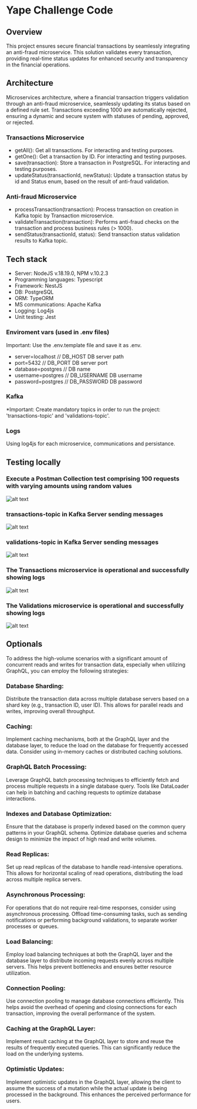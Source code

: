 # Yape Challenge Code

## Overview
This project ensures secure financial transactions by seamlessly integrating an anti-fraud microservice. This solution validates every transaction, providing real-time status updates for enhanced security and transparency in the financial operations.

## Architecture
Microservices architecture, where a financial transaction triggers validation through an anti-fraud microservice, seamlessly updating its status based on a defined rule set. Transactions exceeding 1000 are automatically rejected, ensuring a dynamic and secure system with statuses of pending, approved, or rejected.

### Transactions Microservice
- getAll(): Get all transactions. For interacting and testing purposes.
- getOne(): Get a transaction by ID. For interacting and testing purposes.
- save(transaction): Store a transaction in PostgreSQL. For interacting and testing purposes.
- updateStatus(transactionId, newStatus): Update a transaction status by id and Status enum, based on the result of anti-fraud validation.

### Anti-fraud Microservice
- processTransaction(transaction): Process transaction on creation in Kafka topic by Transaction microservice.
- validateTransaction(transaction): Performs anti-fraud checks on the transaction and process business rules (> 1000).
- sendStatus(transactionId, status): Send transaction status validation results to Kafka topic.

## Tech stack
- Server: NodeJS v.18.19.0, NPM v.10.2.3
- Programming languages: Typescript
- Framework: NestJS
- DB: PostgreSQL
- ORM: TypeORM
- MS communications: Apache Kafka
- Logging: Log4js
- Unit testing: Jest

### Enviroment vars (used in .env files)
Important: Use the .env.template file and save it as .env.
- server=localhost // DB_HOST DB server path
- port=5432 // DB_PORT DB server port
- database=postgres // DB name
- username=postgres // DB_USERNAME DB username
- password=postgres // DB_PASSWORD DB password

### Kafka
*Important: Create mandatory topics in order to run the project: 'transactions-topic' and 'validations-topic'.

### Logs
Using log4js for each microservice, communications and persistance.

## Testing locally
### Execute a Postman Collection test comprising 100 requests with varying amounts using random values
![alt text](https://github.com/jbryanx/yape-app-nodejs-codechallenge/blob/develop/img/test3.png?raw=true)

### transactions-topic in Kafka Server sending messages
![alt text](https://github.com/jbryanx/yape-app-nodejs-codechallenge/blob/develop/img/test1.png?raw=true)

### validations-topic in Kafka Server sending messages
![alt text](https://github.com/jbryanx/yape-app-nodejs-codechallenge/blob/develop/img/test2.png?raw=true)

### The Transactions microservice is operational and successfully showing logs
![alt text](https://github.com/jbryanx/yape-app-nodejs-codechallenge/blob/develop/img/test4.png?raw=true)

### The Validations microservice is operational and successfully showing logs
![alt text](https://github.com/jbryanx/yape-app-nodejs-codechallenge/blob/develop/img/test5.png?raw=true)


## Optionals
To address the high-volume scenarios with a significant amount of concurrent reads and writes for transaction data, especially when utilizing GraphQL, you can employ the following strategies:

### Database Sharding:
Distribute the transaction data across multiple database servers based on a shard key (e.g., transaction ID, user ID). This allows for parallel reads and writes, improving overall throughput.

### Caching:
Implement caching mechanisms, both at the GraphQL layer and the database layer, to reduce the load on the database for frequently accessed data. Consider using in-memory caches or distributed caching solutions.

### GraphQL Batch Processing:
Leverage GraphQL batch processing techniques to efficiently fetch and process multiple requests in a single database query. Tools like DataLoader can help in batching and caching requests to optimize database interactions.

### Indexes and Database Optimization:
Ensure that the database is properly indexed based on the common query patterns in your GraphQL schema. Optimize database queries and schema design to minimize the impact of high read and write volumes.

### Read Replicas:
Set up read replicas of the database to handle read-intensive operations. This allows for horizontal scaling of read operations, distributing the load across multiple replica servers.

### Asynchronous Processing:
For operations that do not require real-time responses, consider using asynchronous processing. Offload time-consuming tasks, such as sending notifications or performing background validations, to separate worker processes or queues.

### Load Balancing:
Employ load balancing techniques at both the GraphQL layer and the database layer to distribute incoming requests evenly across multiple servers. This helps prevent bottlenecks and ensures better resource utilization.

### Connection Pooling:
Use connection pooling to manage database connections efficiently. This helps avoid the overhead of opening and closing connections for each transaction, improving the overall performance of the system.

### Caching at the GraphQL Layer:
Implement result caching at the GraphQL layer to store and reuse the results of frequently executed queries. This can significantly reduce the load on the underlying systems.

### Optimistic Updates:
Implement optimistic updates in the GraphQL layer, allowing the client to assume the success of a mutation while the actual update is being processed in the background. This enhances the perceived performance for users.
